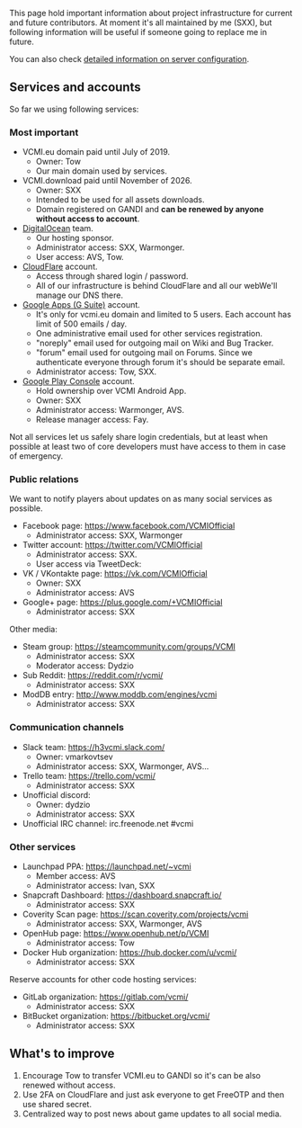 This page hold important information about project infrastructure for
current and future contributors. At moment it's all maintained by me
(SXX), but following information will be useful if someone going to
replace me in future.

You can also check [detailed information on server
configuration](Project_servers_configuration "wikilink").

## Services and accounts

So far we using following services:

### Most important

-   VCMI.eu domain paid until July of 2019.
    -   Owner: Tow
    -   Our main domain used by services.
-   VCMI.download paid until November of 2026.
    -   Owner: SXX
    -   Intended to be used for all assets downloads.
    -   Domain registered on GANDI and **can be renewed by anyone
        without access to account**.
-   [DigitalOcean](https://cloud.digitalocean.com/) team.
    -   Our hosting sponsor.
    -   Administrator access: SXX, Warmonger.
    -   User access: AVS, Tow.
-   [CloudFlare](https://www.cloudflare.com/a/overview) account.
    -   Access through shared login / password.
    -   All of our infrastructure is behind CloudFlare and all our
        webWe'll manage our DNS there.
-   [Google Apps (G Suite)](https://admin.google.com/) account.
    -   It's only for vcmi.eu domain and limited to 5 users. Each
        account has limit of 500 emails / day.
    -   One administrative email used for other services registration.
    -   "noreply" email used for outgoing mail on Wiki and Bug Tracker.
    -   "forum" email used for outgoing mail on Forums. Since we
        authenticate everyone through forum it's should be separate
        email.
    -   Administrator access: Tow, SXX.
-   [Google Play Console](https://play.google.com/apps/publish/)
    account.
    -   Hold ownership over VCMI Android App.
    -   Owner: SXX
    -   Administrator access: Warmonger, AVS.
    -   Release manager access: Fay.

Not all services let us safely share login credentials, but at least
when possible at least two of core developers must have access to them
in case of emergency.

### Public relations

We want to notify players about updates on as many social services as
possible.

-   Facebook page: <https://www.facebook.com/VCMIOfficial>
    -   Administrator access: SXX, Warmonger
-   Twitter account: <https://twitter.com/VCMIOfficial>
    -   Administrator access: SXX.
    -   User access via TweetDeck:
-   VK / VKontakte page: <https://vk.com/VCMIOfficial>
    -   Owner: SXX
    -   Administrator access: AVS
-   Google+ page: <https://plus.google.com/+VCMIOfficial>
    -   Administrator access: SXX

Other media:

-   Steam group: <https://steamcommunity.com/groups/VCMI>
    -   Administrator access: SXX
    -   Moderator access: Dydzio
-   Sub Reddit: <https://reddit.com/r/vcmi/>
    -   Administrator access: SXX
-   ModDB entry: <http://www.moddb.com/engines/vcmi>
    -   Administrator access: SXX

### Communication channels

-   Slack team: <https://h3vcmi.slack.com/>
    -   Owner: vmarkovtsev
    -   Administrator access: SXX, Warmonger, AVS...
-   Trello team: <https://trello.com/vcmi/>
    -   Administrator access: SXX
-   Unofficial discord:
    -   Owner: dydzio
    -   Administrator access: SXX
-   Unofficial IRC channel: irc.freenode.net #vcmi

### Other services

-   Launchpad PPA: <https://launchpad.net/~vcmi>
    -   Member access: AVS
    -   Administrator access: Ivan, SXX
-   Snapcraft Dashboard: <https://dashboard.snapcraft.io/>
    -   Administrator access: SXX
-   Coverity Scan page: <https://scan.coverity.com/projects/vcmi>
    -   Administrator access: SXX, Warmonger, AVS
-   OpenHub page: <https://www.openhub.net/p/VCMI>
    -   Administrator access: Tow
-   Docker Hub organization: <https://hub.docker.com/u/vcmi/>
    -   Administrator access: SXX

Reserve accounts for other code hosting services:

-   GitLab organization: <https://gitlab.com/vcmi/>
    -   Administrator access: SXX
-   BitBucket organization: <https://bitbucket.org/vcmi/>
    -   Administrator access: SXX

## What's to improve

1.  Encourage Tow to transfer VCMI.eu to GANDI so it's can be also
    renewed without access.
2.  Use 2FA on CloudFlare and just ask everyone to get FreeOTP and then
    use shared secret.
3.  Centralized way to post news about game updates to all social media.